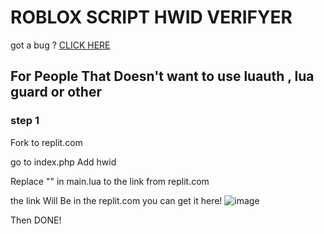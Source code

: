 <h1>ROBLOX SCRIPT HWID VERIFYER</h1>

got a bug ? <a href="https://discord.gg/uk6BjEtW2d">CLICK HERE</a>

<h2>For People That Doesn't want to use luauth , lua guard or other</h2>

<h3>step 1</h3>

Fork to replit.com

go to index.php Add hwid

Replace "<Check Link>" in main.lua to the link from replit.com

the link Will Be in the replit.com you can get it here!
![image](https://user-images.githubusercontent.com/95204359/212911991-061a593a-c4c5-401c-b522-712ec0f24fc9.png)
  
Then DONE!
